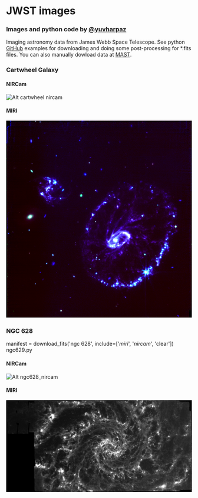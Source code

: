 # JWST images
### Images and python code by [@yuvharpaz](https://twitter.com/yuvharpaz)
Imaging astronomy data from James Webb Space Telescope. See python [GitHub]('astro/') examples for downloading and doing some post-processing for *.fits files. You can also manually dowload data at [MAST](https://mast.stsci.edu/portal/Mashup/Clients/Mast/Portal.html).
### Cartwheel Galaxy
#### NIRCam
![Alt cartwheel nircam](https://github.com/yuval-harpaz/astro/blob/main/pics/cartwheel_nircam.png?raw=true)
#### MIRI
![Alt cartwheel miri](https://github.com/yuval-harpaz/astro/blob/main/pics/cartwheel_miri.png?raw=true)
### NGC 628
manifest = download_fits('ngc 628', include=['_miri_', '_nircam_', 'clear'])<br>
ngc629.py
#### NIRCam
![Alt ngc628_nircam](https://github.com/yuval-harpaz/astro/blob/main/pics/NGC_628_nircam.png?raw=true)
#### MIRI
![Alt ngc628_miri](https://github.com/yuval-harpaz/astro/blob/main/pics/NGC_628_miri.png?raw=true)

